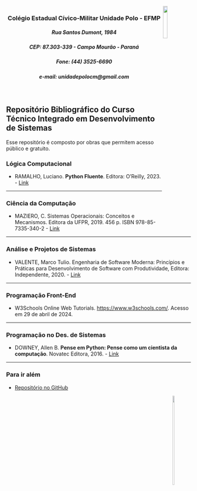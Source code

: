 <img src="https://gist.github.com/assets/29463682/62945834-c04c-4ad8-a046-bd8637b23fa2" width="15%" height="15%" align="right">
      <h3 style="text-align: center;">Colégio Estadual Cívico-Militar Unidade Polo - EFMP</h3>
      <h5 style="text-align: center;">Rua Santos Dumont, 1984</h5>
      <h5 style="text-align: center;">CEP: 87.303-339 - Campo Mourão - Paraná</h5>
      <h5 style="text-align: center;">Fone: (44) 3525-6690</h5>
      <h5 style="text-align: center;">e-mail: unidadepolocm@gmail.com</h5>
<br>

## Repositório Bibliográfico do Curso Técnico Integrado em Desenvolvimento de Sistemas

Esse repositório é composto por obras que permitem acesso público e gratuito.

### Lógica Computacional

* RAMALHO, Luciano. **Python Fluente**. Editora: O’Reilly, 2023. - [Link](https://pythonfluente.com/)

---
### Ciência da Computação

* MAZIERO, C. Sistemas Operacionais: Conceitos e Mecanismos. Editora da UFPR, 2019. 456 p. ISBN 978-85-7335-340-2 - [Link](https://www.researchgate.net/publication/343921399_Sistemas_Operacionais_Conceitos_e_Mecanismos "https://www.researchgate.net/publication/343921399_Sistemas_Operacionais_Conceitos_e_Mecanismos")

---
### Análise e Projetos de Sistemas

* VALENTE, Marco Tulio. Engenharia de Software Moderna: Princípios e Práticas para Desenvolvimento de Software com Produtividade, Editora: Independente, 2020. - [Link](https://engsoftmoderna.info/)

---
### Programação Front-End

* W3Schools Online Web Tutorials. https://www.w3schools.com/. Acesso em 29 de abril de 2024.

---
###  Programação no Des. de Sistemas
* DOWNEY, Allen B. **Pense em Python: Pense como um cientista da computação**. Novatec Editora, 2016. - [Link](https://penseallen.github.io/PensePython2e/)

---
### Para ir além

* [Repositório no GitHub](https://github.com/Universidade-Livre/ciencia-da-computacao)

<img src="https://mirrors.creativecommons.org/presskit/buttons/88x31/png/by-nc.png" width="10%" height="25%" align="right">